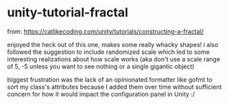 # unity-tutorial-fractal
from: https://catlikecoding.com/unity/tutorials/constructing-a-fractal/

enjoyed the heck out of this one, makes some really whacky shapes! i also followed the suggestion to include randomized scale which led to some interesting realizations about how scale works (aka don't use a scale range of 5, -5 unless you want to see nothing or a single gigantic object)

biggest frustration was the lack of an opinionated formatter like gofmt to sort my class's attributes because I added them over time without sufficient concern for how it would impact the configuration panel in Unity :/
